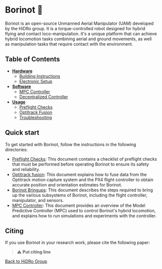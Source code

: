 # Borinot 🚁

Borinot is an open-source Unmanned Aerial Manipulator (UAM) developed by the HiDRo group. It is a torque-controlled robot designed for hybrid flying and contact loco-manipulation. it's a unique platform that can achieve hybrid locomotion tasks combining aerial and ground movements, as well as manipulation tasks that require contact with the environment.

<!-- Quick section of the main software associate with it: eagle_mpc_lib -->

## Table of Contents

- **[Hardware](hardware/README.md)**
  - [Building Instructions](hardware/building_instructions.md)
  - [Electronic Setup](hardware/electronic_setup.md)
- **[Software](software/README.md)**
  - [MPC Controller](software/eagle_ros2/control/mpc_controller.md)
  - [Decentralized Controller](software/eagle_ros2/control/decentralized_controller.md)
- **[Usage](usage/README.md)**
  - [Preflight Checks](usage/preflight.md)
  - [Optitrack Fusion](usage/optitrack.md)
  - [Troubleshooting](usage/troubleshooting.md)
  
## Quick start

To get started with Borinot, follow the instructions in the following directories:

- [Preflight Checks](usage/preflight.md): This document contains a checklist of preflight checks that must be performed before operating Borinot to ensure its safety and reliability.
- [Optitrack fusion](usage/optitrack.md): This document explains how to fuse data from the Optitrack motion capture system and the PX4 flight controller to obtain accurate position and orientation estimates for Borinot.
- [Borinot Bringups](usage/bringup.md): This document describes the steps required to bring up the various subsystems of Borinot, including the flight controller, manipulator, and sensors.
- [MPC Controller](usage/mpc.md): This document provides an overview of the Model Predictive Controller (MPC) used to control Borinot's hybrid locomotion, and explains how to run simulations and experiments with the controller.

## Citing

If you use Borinot in your research work, please cite the following paper:

> :warning: **Put citing line**

[Back to HiDRo Group](../profile/README.md)